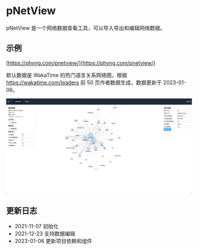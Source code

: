 # pNetView

pNetView 是一个网络数据查看工具，可以导入导出和编辑网络数据。

## 示例

[https://phyng.com/pnetview/](https://phyng.com/pnetview/)

默认数据是 WakaTime 的热门语言关系网络图，根据 https://wakatime.com/leaders 前 50 页作者数据生成，数据更新于 2023-01-06。

![preview](./preview.png)

## 更新日志

- 2021-11-07 初始化
- 2021-12-23 支持数据编辑
- 2023-01-06 更新项目依赖和组件
